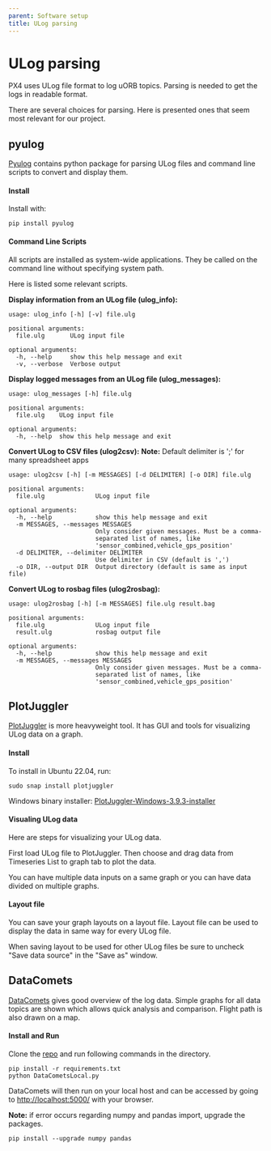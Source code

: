```yaml
---
parent: Software setup
title: ULog parsing
---
```


# ULog parsing
PX4 uses ULog file format to log uORB topics. Parsing is needed to get the logs in readable format.

There are several choices for parsing. Here is presented ones that seem most relevant for our project.

## pyulog

 [Pyulog](https://github.com/PX4/pyulog#scripts) contains python package for parsing ULog files and command line scripts to convert and display them.

#### Install

Install with:
```
pip install pyulog
```

#### Command Line Scripts

All scripts are installed as system-wide applications. They be called on the command line without specifying system path.

Here is listed some relevant scripts.

**Display information from an ULog file (ulog_info):**
```
usage: ulog_info [-h] [-v] file.ulg

positional arguments:
  file.ulg       ULog input file

optional arguments:
  -h, --help     show this help message and exit
  -v, --verbose  Verbose output
```

**Display logged messages from an ULog file (ulog_messages):**
```
usage: ulog_messages [-h] file.ulg

positional arguments:
  file.ulg    ULog input file

optional arguments:
  -h, --help  show this help message and exit
```

**Convert ULog to CSV files (ulog2csv):**
**Note:** Default delimiter is ';' for many spreadsheet apps
```
usage: ulog2csv [-h] [-m MESSAGES] [-d DELIMITER] [-o DIR] file.ulg

positional arguments:
  file.ulg              ULog input file

optional arguments:
  -h, --help            show this help message and exit
  -m MESSAGES, --messages MESSAGES
                        Only consider given messages. Must be a comma-
                        separated list of names, like
                        'sensor_combined,vehicle_gps_position'
  -d DELIMITER, --delimiter DELIMITER
                        Use delimiter in CSV (default is ',')
  -o DIR, --output DIR  Output directory (default is same as input file)
```

**Convert ULog to rosbag files (ulog2rosbag):**
```
usage: ulog2rosbag [-h] [-m MESSAGES] file.ulg result.bag

positional arguments:
  file.ulg              ULog input file
  result.ulg            rosbag output file

optional arguments:
  -h, --help            show this help message and exit
  -m MESSAGES, --messages MESSAGES
                        Only consider given messages. Must be a comma-
                        separated list of names, like
                        'sensor_combined,vehicle_gps_position'
```


## PlotJuggler
[PlotJuggler](https://github.com/facontidavide/PlotJuggler) is more heavyweight tool. It has GUI and tools for visualizing ULog data on a graph.

#### Install

To install in Ubuntu 22.04, run:
```
sudo snap install plotjuggler
```

Windows binary installer: [PlotJuggler-Windows-3.9.3-installer](https://github.com/facontidavide/PlotJuggler/releases/download/3.9.3/PlotJuggler-Windows-3.9.3-installer.exe)

#### Visualing ULog data

Here are steps for visualizing your ULog data.

First load ULog file to PlotJuggler. Then choose and drag data from Timeseries List to graph tab to plot the data. 

You can have multiple data inputs on a same graph or you can have data divided on multiple graphs. 

#### Layout file

You can save your graph layouts on a layout file. Layout file can be used to display the data in same way for every ULog file.

When saving layout to be used for other ULog files be sure to uncheck "Save data source" in the "Save as" window.


## DataComets
[DataComets](https://github.com/dsaffo/DataComets?tab=readme-ov-file) gives good overview of the log data. Simple graphs for all data topics are shown which allows quick analysis and comparison. Flight path is also drawn on a map.

#### Install and Run
Clone the [repo](https://github.com/dsaffo/DataComets?tab=readme-ov-file) and run following commands in the directory.
```
pip install -r requirements.txt
python DataCometsLocal.py
```

DataComets will then run on your local host and can be accessed by going to <http://localhost:5000/> with your browser.

**Note:** if error occurs regarding numpy and pandas import, upgrade the packages.
```
pip install --upgrade numpy pandas
```